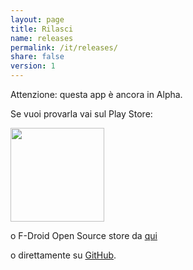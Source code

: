 ```yaml
---
layout: page
title: Rilasci
name: releases
permalink: /it/releases/
share: false
version: 1
---
```


Attenzione: questa app è ancora in Alpha.

Se vuoi provarla vai sul Play Store:

<a href="https://play.google.com/apps/testing/com.greenaddress.abcore" target="_blank" ><img style="width: 150px;" src="/assets/images/playstore.png"></a>

o F-Droid Open Source store da [qui](https://f-droid.org/repository/browse/?fdfilter=abcore&fdid=com.greenaddress.abcore)

o direttamente su [GitHub](https://github.com/greenaddress/abcore/releases/tag/v0.74alphaPoC).

<!-- {% include releases.html %} -->
